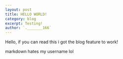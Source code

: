 ```yaml
---
layout: post
title: HELLO WORLD!
category: blog
excerpt: Testing!
author: `._______166`
---
```


Hello, if you can read this i got the blog feature to work!

markdown hates my username lol
